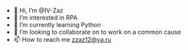 - 👋 Hi, I’m @IV-Zaz
- 👀 I’m interested in RPA
- 🌱 I’m currently learning Python
- 💞️ I’m looking to collaborate on to work on a common cause
- 📫 How to reach me zzaz12@ya.ru

<!---
IV-Zaz/IV-Zaz is a ✨ special ✨ repository because its `README.md` (this file) appears on your GitHub profile.
You can click the Preview link to take a look at your changes.
--->
